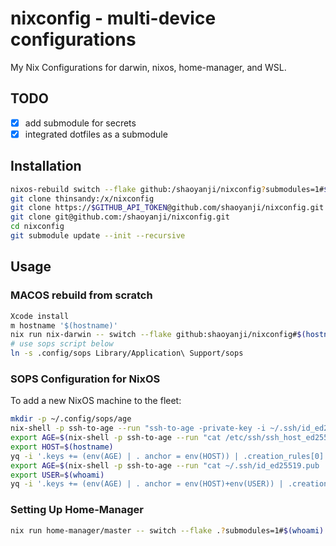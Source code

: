 # nixconfig - multi-device configurations

My Nix Configurations for darwin, nixos, home-manager, and WSL.

## TODO

- [x] add submodule for secrets
- [x] integrated dotfiles as a submodule

## Installation

```bash
nixos-rebuild switch --flake github:/shaoyanji/nixconfig?submodules=1#$(hostname)
git clone thinsandy:/x/nixconfig
git clone https://$GITHUB_API_TOKEN@github.com/shaoyanji/nixconfig.git
git clone git@github.com:/shaoyanji/nixconfig.git
cd nixconfig
git submodule update --init --recursive
```

## Usage

### MACOS rebuild from scratch

```bash
Xcode install
m hostname '$(hostname)'
nix run nix-darwin -- switch --flake github:shaoyanji/nixconfig#$(hostname)
# use sops script below
ln -s .config/sops Library/Application\ Support/sops
```

### SOPS Configuration for NixOS

To add a new NixOS machine to the fleet:

```bash
mkdir -p ~/.config/sops/age
nix-shell -p ssh-to-age --run "ssh-to-age -private-key -i ~/.ssh/id_ed25519 > ~/.config/sops/age/keys.txt"
export AGE=$(nix-shell -p ssh-to-age --run "cat /etc/ssh/ssh_host_ed25519_key.pub | ssh-to-age")
export HOST=$(hostname)
yq -i '.keys += (env(AGE) | . anchor = env(HOST)) | .creation_rules[0].key_groups[0].age += ((.keys[-1] | anchor) | . alias |= .)' .sops.yaml
export AGE=$(nix-shell -p ssh-to-age --run "cat ~/.ssh/id_ed25519.pub | ssh-to-age")
export USER=$(whoami)
yq -i '.keys += (env(AGE) | . anchor = env(HOST)+env(USER)) | .creation_rules[0].key_groups[0].age += ((.keys[-1] | anchor) | . alias |= .)' .sops.yaml
```

### Setting Up Home-Manager

```bash
nix run home-manager/master -- switch --flake .?submodules=1#$(whoami)
```
